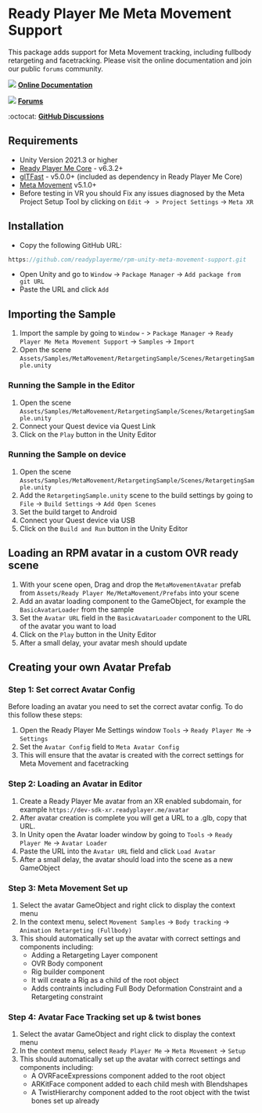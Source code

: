 # Ready Player Me Meta Movement Support

This package adds support for Meta Movement tracking, including fullbody retargeting and facetracking.
Please visit the online documentation and join our public `forums` community.

![](https://i.imgur.com/zGamwPM.png) **[Online Documentation]( https://docs.readyplayer.me/ready-player-me/integration-guides/unity )**

![](https://github.com/readyplayerme/rpm-unity-sdk-webview/assets/25016626/130b50db-d6af-4277-9da3-03172bc085eb) **[Forums](https://forum.readyplayer.me/)**

:octocat: **[GitHub Discussions]( https://github.com/readyplayerme/rpm-unity-sdk-core/discussions )**

## Requirements
- Unity Version 2021.3 or higher
- [Ready Player Me Core](https://github.com/readyplayerme/rpm-unity-sdk-core) - v6.3.2+
- [glTFast](https://github.com/atteneder/glTFast) - v5.0.0+ (included as dependency in Ready Player Me Core)
- [Meta Movement](https://github.com/oculus-samples/Unity-Movement.git#dev) v5.1.0+
- Before testing in VR you should Fix any issues diagnosed by the Meta Project Setup Tool by clicking on `Edit` -> ` > Project Settings` -> `Meta XR`

## Installation
- Copy the following GitHub URL: 
```cs 
https://github.com/readyplayerme/rpm-unity-meta-movement-support.git
```
- Open Unity and go to `Window` -> `Package Manager` -> `Add package from git URL`
- Paste the URL and click `Add`

## Importing the Sample
1. Import the sample by going to `Window` - > `Package Manager` -> `Ready Player Me Meta Movement Support` -> `Samples` -> `Import`
2. Open the scene `Assets/Samples/MetaMovement/RetargetingSample/Scenes/RetargetingSample.unity`

### Running the Sample in the Editor
1. Open the scene `Assets/Samples/MetaMovement/RetargetingSample/Scenes/RetargetingSample.unity`
2. Connect your Quest device via Quest Link
3. Click on the `Play` button in the Unity Editor

### Running the Sample on device
1. Open the scene `Assets/Samples/MetaMovement/RetargetingSample/Scenes/RetargetingSample.unity`
2. Add the `RetargetingSample.unity` scene to the build settings by going to `File` -> `Build Settings` -> `Add Open Scenes`
3. Set the build target to Android
4. Connect your Quest device via USB
5. Click on the `Build and Run` button in the Unity Editor

## Loading an RPM avatar in a custom OVR ready scene
1. With your scene open, Drag and drop the `MetaMovementAvatar` prefab from `Assets/Ready Player Me/MetaMovement/Prefabs` into your scene
2. Add an avatar loading component to the GameObject, for example the `BasicAvatarLoader` from the sample
3. Set the `Avatar URL` field in the `BasicAvatarLoader` component to the URL of the avatar you want to load
4. Click on the `Play` button in the Unity Editor
5. After a small delay, your avatar mesh should update

## Creating your own Avatar Prefab
### Step 1: Set correct Avatar Config
Before loading an avatar you need to set the correct avatar config. 
To do this follow these steps:
1. Open the Ready Player Me Settings window  `Tools` -> `Ready Player Me` -> `Settings` 
2. Set the `Avatar Config` field to `Meta Avatar Config`
3. This will ensure that the avatar is created with the correct settings for Meta Movement and facetracking

### Step 2: Loading an Avatar in Editor
1. Create a Ready Player Me avatar from an XR enabled subdomain, for example `https://dev-sdk-xr.readyplayer.me/avatar`
2. After avatar creation is complete you will get a URL to a .glb, copy that URL.
3. In Unity open the Avatar loader window by going to `Tools` -> `Ready Player Me` -> `Avatar Loader`
4. Paste the URL into the `Avatar URL` field and click `Load Avatar`
5. After a small delay, the avatar should load into the scene as a new GameObject

### Step 3: Meta Movement Set up
1. Select the avatar GameObject and right click to display the context menu
2. In the context menu, select `Movement Samples` -> `Body tracking` -> `Animation Retargeting (Fullbody)`
3. This should automatically set up the avatar with correct settings and components including:
   - Adding a Retargeting Layer component
   - OVR Body component
   - Rig builder component
   - It will create a Rig as a child of the root object
   - Adds contraints including Full Body Deformation Constraint and a Retargeting constraint

### Step 4: Avatar Face Tracking set up & twist bones
1. Select the avatar GameObject and right click to display the context menu
2. In the context menu, select `Ready Player Me` -> `Meta Movement` -> `Setup`
3. This should automatically set up the avatar with correct settings and components including:
   - A OVRFaceExpressions component added to the root object
   - ARKitFace component added to each child mesh with Blendshapes
   - A TwistHierarchy component added to the root object with the twist bones set up already